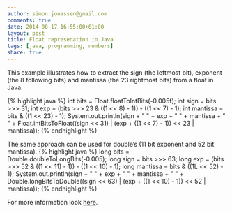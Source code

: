 ```yaml
---
author: simon.jonassen@gmail.com
comments: true
date: 2014-08-17 16:55:00+01:00
layout: post
title: Float represenation in Java
tags: [java, programming, numbers]
share: true
---
```

This example illustrates how to extract the sign (the leftmost bit), exponent (the 8 following bits) and mantissa (the 23 rightmost bits) from a float in Java.

{% highlight java %}
int bits = Float.floatToIntBits(-0.005f);
int sign = bits >>> 31;
int exp = (bits >>> 23 & ((1 << 8) - 1)) - ((1 << 7) - 1);
int mantissa = bits & ((1 << 23) - 1);
System.out.println(sign + " " + exp + " " + mantissa + " " +
  Float.intBitsToFloat((sign << 31) | (exp + ((1 << 7) - 1)) << 23 | mantissa));
{% endhighlight %}

The same approach can be used for double’s (11 bit exponent and 52 bit mantissa).
{% highlight java %}
long bits = Double.doubleToLongBits(-0.005);
long sign = bits >>> 63;
long exp = (bits >>> 52 & ((1 << 11) - 1)) - ((1 << 10) - 1);
long mantissa = bits & ((1L << 52) - 1);
System.out.println(sign + " " + exp + " " + mantissa + " " +
  Double.longBitsToDouble((sign << 63) | (exp + ((1 << 10) - 1)) << 52 | mantissa));
{% endhighlight %}

For more information look [here](http://www.artima.com/underthehood/floatingP.html).
